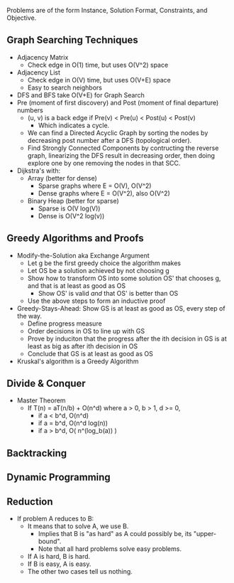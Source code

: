 Problems are of the form Instance, Solution Format, Constraints, and Objective.

## Graph Searching Techniques
- Adjacency Matrix
	- Check edge in O(1) time, but uses O(V^2) space
- Adjacency List
	- Check edge in O(V) time, but uses O(V+E) space
	- Easy to search neighbors
- DFS and BFS take O(V+E) for Graph Search
- Pre (moment of first discovery) and Post (moment of final departure) numbers
	- (u, v) is a back edge if Pre(v) < Pre(u) < Post(u) < Post(v)
		- Which indicates a cycle.
	- We can find a Directed Acyclic Graph by sorting the nodes by decreasing post number after a DFS (topological order).
	- Find Strongly Connected Components by contructing the reverse graph, linearizing the DFS result in decreasing order, then doing explore one by one removing the nodes in that SCC.
- Dijkstra's with:
	- Array (better for dense)
		- Sparse graphs where E = O(V), O(V^2)
		- Dense graphs where E = O(V^2), also O(V^2)
	- Binary Heap (better for sparse)
		- Sparse is O(V log(V))
		- Dense is O(V^2 log(v))

## Greedy Algorithms and Proofs
- Modify-the-Solution aka Exchange Argument
	- Let g be the first greedy choice the algorithm makes
	- Let OS be a solution achieved by not choosing g
	- Show how to transform OS into some solution OS' that chooses g, and that is at least as good as OS
		- Show OS' is valid *and* that OS' is better than OS
	- Use the above steps to form an inductive proof
- Greedy-Stays-Ahead: Show GS is at least as good as OS, every step of the way.
	- Define progress measure
	- Order decisions in OS to line up with GS
	- Prove by induciton that the progress after the ith decision in GS is at least as big as after ith decision in OS
	- Conclude that GS is at least as good as OS
- Kruskal's algorithm is a Greedy Algorithm

## Divide & Conquer
- Master Theorem
	- If T(n) = aT(n/b) + O(n^d) where a > 0, b > 1, d >= 0, 
		- if a < b^d, O(n^d)
		- if a = b^d, O(n^d log(n))
		- if a > b^d, O( n^(log_b(a)) )

## Backtracking

## Dynamic Programming

## Reduction
- If problem A reduces to B:
	- It means that to solve A, we use B.
		- Implies that B is "as hard" as A could possibly be, its "upper-bound".
		- Note that all hard problems solve easy problems.
	- If A is hard, B is hard.
	- If B is easy, A is easy.
	- The other two cases tell us nothing.